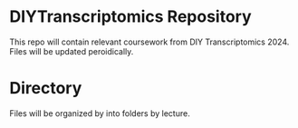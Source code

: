 # DIYTranscriptomics Repository
  This repo will contain relevant coursework from DIY Transcriptomics 2024.
  Files will be updated peroidically.

# Directory
  Files will be organized by into folders by lecture.
